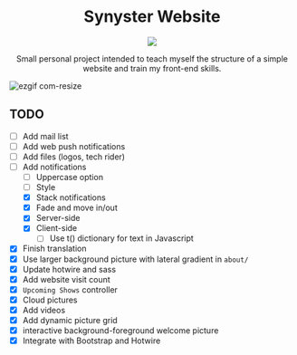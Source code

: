 <center>

# Synyster Website

[<img src="https://img.shields.io/badge/website-link-blue">](https://synyster.ch)

Small personal project intended to teach myself the structure of a simple website and train my front-end skills.

</center>

![ezgif com-resize](https://github.com/user-attachments/assets/39635fcb-da16-4492-af24-33c463312141)

## TODO

- [ ] Add mail list
- [ ] Add web push notifications
- [ ] Add files (logos, tech rider)
- [ ] Add notifications
  - [ ] Uppercase option
  - [ ] Style
  - [X] Stack notifications
  - [X] Fade and move in/out
  - [X] Server-side
  - [X] Client-side
    - [ ] Use t() dictionary for text in Javascript
- [X] Finish translation
- [X] Use larger background picture with lateral gradient in `about/`
- [X] Update hotwire and sass
- [X] Add website visit count
- [X] `Upcoming Shows` controller
- [X] Cloud pictures
- [X] Add videos
- [X] Add dynamic picture grid
- [X] interactive background-foreground welcome picture
- [X] Integrate with Bootstrap and Hotwire
